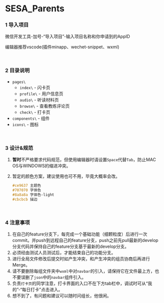 # SESA_Parents
### 1 导入项目

微信开发工具-加号-“导入项目”-输入项目名称和你申请到的AppID

编辑器推荐vscode(插件minapp、wechet-snippet、wxml)

<br>

### 2 目录说明

- `pages\`
  - `index\` - 闪卡页
  - `profile\` - 用户信息页
  - `audio\` - 听读材料页
  - `browse\` - 查看教练评论页
  - `check\` - 打卡页 
- `components\` - 组件
- `icons\` - 图标

<br>

### 3 设计&规范

1. **暂时**不严格要求代码规范，但使用编辑器时请设置`Space`代替`Tab`，防止MAC OS与WINDOWS的缩进冲突。

2. 暂定的颜色方案，建议使用也可不用，毕竟大概率会改。

   ```css
   #ce9637 主题色
   #707070 字体色
   #8a8a8a 字体色-light
   #cbcbcb 描边
   ```

<br>

### 4 注意事项

1. 在自己的feature分支下，每完成一个基础功能（细颗粒度）后进行一次commit。并push到远程自己的feature分支，push之前先pull最新的develop分支代码并保持自己的feature分支基于最新的develop分支。
2. 必须经由测试人员测试后，才能结束自己的功能分支。
3. 进行全局文件修改后提交时如产生冲突，和产生冲突的组员协商后再进行Merge。
4. 请不要删除每组文件夹中`wxml`中对`navbar`的引入，请保持它在文件最上方，也不要误删了`json`中的`navbar`组件引入。
5. 负责`打卡页`的同学注意，打卡界面的入口不在下方tab栏中，调试时可从“我的”-“每日打卡”点击进入。
6. 想不到了，有问题和建议可以随时问组长，他很闲。